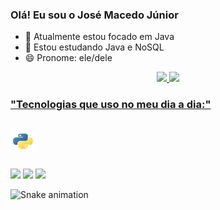 ### Olá! Eu sou o José Macedo Júnior


- 🔭 Atualmente estou focado em Java
- 🌱 Estou estudando Java e NoSQL
- 😄 Pronome: ele/dele

<div align="center">
  <a href="https://github.com/josermacedojunior">
  <img height="150em" src="https://github-readme-stats.vercel.app/api?username=josermacedojunior&show_icons=true&theme=cobalt&include_all_commits=true&count_private=true"/>
  <img height="150em" src="https://github-readme-stats.vercel.app/api/top-langs/?username=josermacedojunior&layout=compact&langs_count=7&theme=cobalt"/>
</div>

  <h3> "Tecnologias que uso no meu dia a dia:" </h3>
<div style="display: inline_block"><br>
  <img align="center" alt="Rafa-Python" height="30" width="40" src="https://raw.githubusercontent.com/devicons/devicon/master/icons/python/python-original.svg">
</div>

##

<div>

  <a href="https://instagram.com/juniormacedo4" target="_blank"><img src="https://img.shields.io/badge/-Instagram-%23E4405F?style=for-the-badge&logo=instagram&logoColor=white" target="_blank"></a>
  <a href = "mailto:junior76macedo4@gmail.com"><img src="https://img.shields.io/badge/-Gmail-%23333?style=for-the-badge&logo=gmail&logoColor=white" target="_blank"></a>
  <a href="https://www.linkedin.com/in/josermacedojunior" target="_blank"><img src="https://img.shields.io/badge/-LinkedIn-%230077B5?style=for-the-badge&logo=linkedin&logoColor=white" target="_blank"></a> 

</div>

   ![Snake animation](https://github.com/josermacedojunior/josermacedojunior/blob/output/github-contribution-grid-snake.svg)
  
